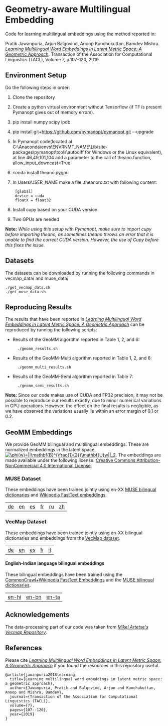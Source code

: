 # Geometry-aware Multilingual Embedding


Code for learning multilingual embeddings using the method reported in: 

Pratik Jawanpuria, Arjun Balgovind, Anoop Kunchukuttan, Bamdev Mishra. _[Learning Multilingual Word Embeddings in Latent Metric Space: A Geometric Approach](https://www.mitpressjournals.org/doi/full/10.1162/tacl_a_00257)_. Transaction of the Association for Computational Linguistics (TACL), Volume 7, p.107-120, 2019.

## Environment Setup
Do the following steps in order:
1. Clone the repository
2. Create a python virtual environment without Tensorflow (if TF is present Pymanopt gives out of memory errors).  
3. pip install numpy scipy ipdb
4. pip install git+https://github.com/pymanopt/pymanopt.git --upgrade
5. In Pymanopt code(located at C:\Anaconda\envs\ENVRNMT_NAME\Lib\site-packages\pymanopt\tools\autodiff for Windows or the Linux equivalent), at line 46,49,101,104 add a parameter to the call of theano.function, allow_input_downcast=True 
6. conda install theano pygpu
7. In Users\USER_NAME make a file .theanorc.txt with following content:

		[global]
		device = cuda
		floatX = float32
8. Install cupy based on your CUDA version
9. Two GPUs are needed

**Note:** *While using this setup with Pymanopt, make sure to import cupy before importing theano, as sometimes theano throws an error that it is unable to find the correct CUDA version. However, the use of Cupy before this fixes the issue.*

## Datasets
The datasets can be downloaded by running the following commands in vecmap_data/ and muse_data/
		
	./get_vecmap_data.sh
	./get_muse_data.sh

## Reproducing Results

The results that have been reported in  _[Learning Multilingual Word Embeddings in Latent Metric Space: A Geometric Approach](https://www.mitpressjournals.org/doi/full/10.1162/tacl_a_00257)_ can be reproduced by running the following scripts:
* Results of the GeoMM algorithm reported in Table 1, 2, and 6:
	
		./geomm_results.sh
* Results of the GeoMM-Multi algorithm reported in Table 1, 2, and 6:
	
		./geomm_multi_results.sh
* Results of the GeoMM-Semi algorithm reported in Table 7:
	
		./geomm_semi_results.sh

**Note:** Since our code makes use of CUDA and FP32 precision, it may not be possible to reproduce our results exactly, due to minor numerical variations in GPU operations. However, the effect on the final results is negligible, as we have observed the variations usually lie within an error margin of 0.1 or 0.2.

## GeoMM Embeddings 

We provide GeoMM bilingual and multilingual embeddings. These are normalized embeddings in the latent space, <a href="https://www.codecogs.com/eqnedit.php?latex=\inline&space;\phi(w)=||\mathbf{B}^{\frac{1}{2}}w||_2" target="_blank"><img src="https://latex.codecogs.com/gif.latex?\inline&space;\phi(w)=||\mathbf{B}^{\frac{1}{2}}w||_2" title="\phi(w)=||\mathbf{B}^{\frac{1}{2}}\mathbf{U}w||_2" /></a>. The embeddings are made available under the following license: <a rel="license" href="http://creativecommons.org/licenses/by-nc/4.0/">Creative Commons Attribution-NonCommercial 4.0 International License</a>. 

### MUSE Dataset

These embeddings have been trained jointly using en-XX [MUSE bilingual dictionaries](https://github.com/facebookresearch/MUSE#ground-truth-bilingual-dictionaries) and [Wikipedia FastText embeddings](https://fasttext.cc/docs/en/pretrained-vectors.html).  

|||||||
|---|---|---|---|---|---|
| [de](https://akpublicdata.blob.core.windows.net/publicdata/geomm/muse/muse-de.vec.gz) | [en](https://akpublicdata.blob.core.windows.net/publicdata/geomm/muse/muse-en.vec.gz) | [es](https://akpublicdata.blob.core.windows.net/publicdata/geomm/muse/muse-es.vec.gz) | [fr](https://akpublicdata.blob.core.windows.net/publicdata/geomm/muse/muse-fr.vec.gz) | [ru](https://akpublicdata.blob.core.windows.net/publicdata/geomm/muse/muse-ru.vec.gz) | [zh](https://akpublicdata.blob.core.windows.net/publicdata/geomm/muse/muse-zh.vec.gz) |

### VecMap Dataset

These embeddings have been trained jointly using en-XX bilingual dictionaries and embeddings from the [VecMap dataset](https://github.com/artetxem/vecmap/blob/master/get_data.sh). 

||||||
|---|---|---|---|---|
| [de](https://akpublicdata.blob.core.windows.net/publicdata/geomm/vecmap/vecmap-de.vec.gz) | [en](https://akpublicdata.blob.core.windows.net/publicdata/geomm/vecmap/vecmap-en.vec.gz) | [es](https://akpublicdata.blob.core.windows.net/publicdata/geomm/vecmap/vecmap-es.vec.gz) | [fi](https://akpublicdata.blob.core.windows.net/publicdata/geomm/vecmap/vecmap-fi.vec.gz) | [it](https://akpublicdata.blob.core.windows.net/publicdata/geomm/vecmap/vecmap-it.vec.gz) |

#### English-Indian language bilingual embeddings

These bilingual embeddings have been trained using the [CommonCrawl+Wikipedia FastText Embeddings](https://fasttext.cc/docs/en/crawl-vectors.html) and the [MUSE bilingual dictionaries](https://github.com/facebookresearch/MUSE#ground-truth-bilingual-dictionaries).

||||
|---|---|---|
| [en-hi](https://akpublicdata.blob.core.windows.net/publicdata/geomm/cc/en-hi.tgz) | [en-bn](https://akpublicdata.blob.core.windows.net/publicdata/geomm/cc/en-bn.tgz) | [en-ta](https://akpublicdata.blob.core.windows.net/publicdata/geomm/cc/en-ta.tgz) |  


## Acknowledgements
The data-processing part of our code was taken from _[Mikel Artetxe's Vecmap Repository](https://github.com/artetxem/vecmap)_.

## References
Please cite _[Learning Multilingual Word Embeddings in Latent Metric Space: A Geometric Approach](https://www.mitpressjournals.org/doi/full/10.1162/tacl_a_00257)_ if you found the resources in this repository useful.

	@article{jawanpuria2018learning,
	  title={Learning multilingual word embeddings in latent metric space: a geometric approach},
	  author={Jawanpuria, Pratik and Balgovind, Arjun and Kunchukuttan, Anoop and Mishra, Bamdev},
	  journal={Transaction of the Association for Computational Linguistics (TACL)},
	  volume={7},
	  pages={107--120},
	  year={2019}
	}
